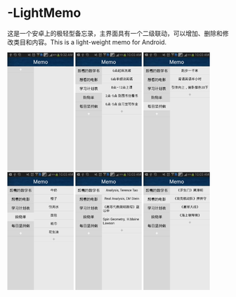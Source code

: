 # -LightMemo
这是一个安卓上的极轻型备忘录，主界面具有一个二级联动，可以增加、删除和修改类目和内容。This is a light-weight memo for Android.

<img src="https://github.com/mathcbc/-LightMemo/raw/master/images/Memo.png" width="30%" height="30%">
<img src="https://github.com/mathcbc/-LightMemo/raw/master/images/memo2.png" width="30%" height="30%">
<img src="https://github.com/mathcbc/-LightMemo/raw/master/images/memo3.png" width="30%" height="30%">
<img src="https://github.com/mathcbc/-LightMemo/raw/master/images/memo4.png" width="30%" height="30%">
<img src="https://github.com/mathcbc/-LightMemo/raw/master/images/memo5.png" width="30%" height="30%">
<img src="https://github.com/mathcbc/-LightMemo/raw/master/images/memo6.png" width="30%" height="30%">
